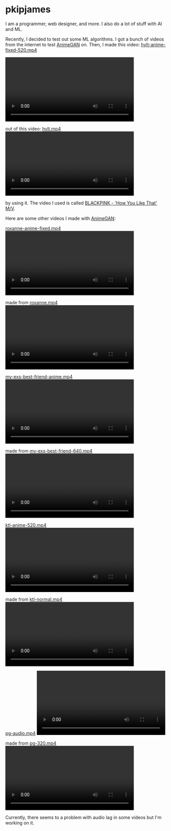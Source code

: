 pkipjames
=========
I am a programmer, web designer, and more. I also do a lot of stuff with AI and ML.


Recently, I decided to test out some ML algorithms. I got a bunch of videos from the internet to test [AnimeGAN](https://github.com/TachibanaYoshino/AnimeGANv2) on. Then, I made this video:
[hylt-anime-fixed-520.mp4](https://pkipjames.github.io/hylt-anime-fixed-520.mp4)

<video controls="true" src="https://pkipjames.github.io/hylt-anime-fixed-520.mp4" height="200"></video>

out of this video:
[hylt.mp4](https://pkipjames.github.io/animegan2-pytorch/hylt.mp4)
<video controls="true" src="https://pkipjames.github.io/animegan2-pytorch/hylt.mp4" height="200"></video>

by using it. The video I used is called 
[BLACKPINK - 'How You Like That' M/V](https://www.youtube.com/watch?v=ioNng23DkIM).



Here are some other videos I made with [AnimeGAN](https://github.com/TachibanaYoshino/AnimeGANv2):


[roxanne-anime-fixed.mp4](https://pkipjames.github.io/roxanne-anime-fixed.mp4)
<video controls="true" src="https://pkipjames.github.io/roxanne-anime-fixed.mp4" height="200"></video>

made from [roxanne.mp4](https://pkipjames.github.io/roxanne.mp4)
<video controls="true" src="https://pkipjames.github.io/roxanne.mp4" height="200"></video>


[my-exs-best-friend-anime.mp4](https://pkipjames.github.io/my-exs-best-friend-anime.mp4)
<video controls="true" src="https://pkipjames.github.io/my-exs-best-friend-anime.mp4" height="200"></video>

made from [my-exs-best-friend-640.mp4](https://pkipjames.github.io/my-exs-best-friend-640.mp4)
<video controls="true" src="https://pkipjames.github.io/my-exs-best-friend-640.mp4" height="200"></video>


[ktl-anime-520.mp4](https://pkipjames.github.io/ktl-anime-520.mp4)
<video controls="true" src="https://pkipjames.github.io/ktl-anime-520.mp4" height="200"></video>

made from [ktl-normal.mp4](https://pkipjames.github.io/ktl-normal.mp4)
<video controls="true" src="https://pkipjames.github.io/ktl-normal.mp4" height="200"></video>


[pg-audio.mp4](https://pkipjames.github.io/pg-audio.mp4)
<video controls="true" src="https://pkipjames.github.io/pg-audio.mp4" height="200"></video>

made from [pg-320.mp4](https://pkipjames.github.io/pg-320.mp4)
<video controls="true" src="https://pkipjames.github.io/pg-320.mp4" height="200"></video>

Currently, there seems to a problem with audio lag in some videos but I'm working on it.
